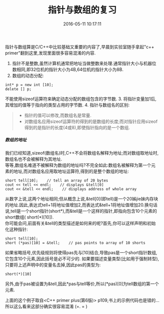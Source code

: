 ﻿---
layout: post
title: 指针与数组的复习
date: 2016-05-11 10:17:11
tags: 
category: 
comments: true
---


指针与数组算是C/C++中比较基础又重要的内容了,早晨到实验室随手拿起"c++ primer"翻到这里,发现里面很多容易混淆的内容.

1. 指针不是整数,虽然计算机通常把地址当做整数来处理.通常指针大小与机器位数相同,即32位机的指针大小为4B,64位机的指针大小为8B.
2. 数组的动态分配:  
``` 
int* p = new int [10];
delete [] p;
```  
不能使用sizeof运算符来确定动态分配的数组包含的字节数.
3. 将指针变量加1后,其增加的值等于指向的类型占用的字节数.
4. 指针与数组名的区别: 

> * 指针的值可以修改,而数组名是常量.  
> * 对数组名应用sizeof运算符的得到的是数组的长度;而对指针应用sizeof得到的是指针的长度(4或8),即使指针指向的是一个数组.

##### 数组的地址

我们已经知道,sizeof(数组名)时,C++不会将数组名解释为地址;而对数组取地址时,数组名也不会被解释为其地址.  
等等,数组名难道不被解释为数组的地址吗?不完全如此:数组名被解释为第一个元素的地址,而对数组名应用取地址运算符,得到的是整个数组的地址:   
```
short tell[10];    // tell an array of 20 bytes
cout << tell << endl;    // displays &tell[0]
cout << &tell << endl;    // displays address of whole array
```
从数字上说,这两个地址相同;但从概念上说,&tell\[0]\(即tell)是一个20姊jie妹内存块的地址.因此,表达式tell+1将地址值增加2,而表达式&tell+1将地址值增加20.换句话说,tell是一个short指针(short*),而&tell是一个这样的指针,即指向包含10个元素的short数组( short(*)\[10]).   
你可能会问,前面有关&tell的类型描述是如何来的呢?首先,你可以这样声明和初始化这种指针:   
```
short tell[10];
short (*pas)[10] = &tell;    // pas points to array of 10 shorts 
```
如果省略括号,优先级规则将使得pas先与[10]结合,导致pas是一个short指针数组,它包含10个元素,因此括号是必不可少的.
如果要描述变量类型(比如用于强制转型),只要将上述声明中的变量名去掉,因此pas的类型为:
```
short(*)[10]
```
另外,由于pas被设置为&tell,因此*pas与tell等价,所以(*pas)[0]为tell数组的第一个元素.

上面的这个例子取自\<C++ primer plus(第6版)> p109,书上的示例代码也是错的...所以这么看来这部分确实很容易混淆 \(=. = )